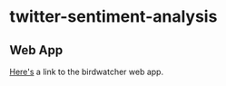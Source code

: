 # twitter-sentiment-analysis

## Web App

[Here's](http://3.19.229.154:8501/) a link to the birdwatcher web app.
